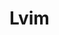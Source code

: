  # Lvim
<title>A vim distribution<title>

<h>Installation</h>

git clone https://github.com/liyich/Lvim.git, then run the commend "./install.sh", it will install automatically.

<h>Introduction</h>

Lvim only includes the basic plugins, using omnifunc to autocomplete php/html/js, using omnicppfunc to autocomplete c/c++. clicking ".","::" or "->" will pop a menu to complete codes, you also can click "c-x c-o" to pop it. Ctags is used in automatically completion, therefore, when you finish a class you can click "f5" to update tags, then ctags can automatically complete your new function or attribute.  
